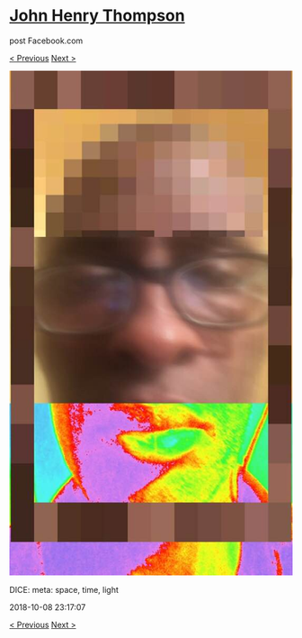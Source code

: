 # [John Henry Thompson](../README.md)
post Facebook.com

[< Previous](2018-10-08-1.md) [Next >](2018-10-08-3.md)

[![](../media/2018-10-08/Timeline-Photos-DICE-meta-space-time-light.jpg)](../README.md)

DICE: meta: space, time, light

2018-10-08 23:17:07

[< Previous](2018-10-08-1.md) [Next >](2018-10-08-3.md)